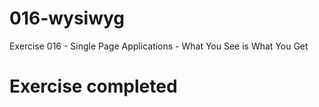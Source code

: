 # 016-wysiwyg
Exercise 016 - Single Page Applications - What You See is What You Get
# Exercise completed
